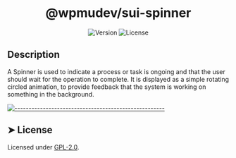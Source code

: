 <!-- ⚠️ This README has been generated from the file(s) "../../../blueprint.md" ⚠️--><h1 align="center">@wpmudev/sui-spinner</h1>

<div style="text-align: center;">
<img src="https://img.shields.io/badge/Version-0.0.1-blue.svg" alt="Version"> <img src="https://img.shields.io/badge/License-GPL-orange.svg" alt="License">
</div>
<h2> Description </h2> A Spinner is used to indicate a process or task is ongoing and that the user should wait for the operation to complete. It is displayed as a simple rotating circled animation, to provide feedback that the system is working on something in the background.


[![-----------------------------------------------------](https://raw.githubusercontent.com/andreasbm/readme/master/assets/lines/colored.png)](#license)

## ➤ License
	
Licensed under [GPL-2.0](https://opensource.org/licenses/GPL-2.0).
